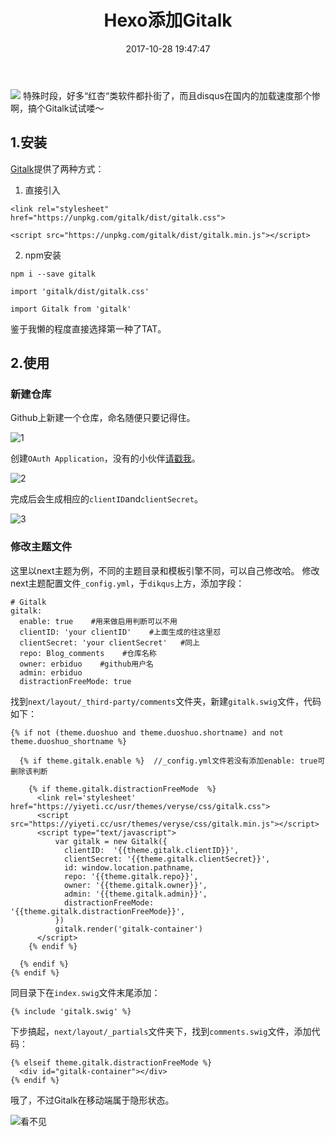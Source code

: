 ﻿---
title: Hexo添加Gitalk
date: 2017-10-28 19:47:47
categories: Hexo
tags: [Hexo]
---

<img class="full-image" src="http://oohkvf5b9.bkt.clouddn.com/A08_gitalk.jpg">
特殊时段，好多“红杏“类软件都扑街了，而且disqus在国内的加载速度那个惨啊，搞个Gitalk试试喽～
<!--more-->

## 1.安装

[Gitalk](https://github.com/gitalk/gitalk)提供了两种方式：

1. 直接引入

```
<link rel="stylesheet" href="https://unpkg.com/gitalk/dist/gitalk.css">
  
<script src="https://unpkg.com/gitalk/dist/gitalk.min.js"></script>
```

2. npm安装

```
npm i --save gitalk

import 'gitalk/dist/gitalk.css'

import Gitalk from 'gitalk'
```

鉴于我懒的程度直接选择第一种了TAT。

## 2.使用

### 新建仓库

Github上新建一个仓库，命名随便只要记得住。

![1](http://oohkvf5b9.bkt.clouddn.com/A08_1.png)

创建`OAuth Application`，没有的小伙伴[请戳我](https://github.com/settings/applications/new)。 

![2](http://oohkvf5b9.bkt.clouddn.com/A08_2.png)

完成后会生成相应的`clientID`and`clientSecret`。

![3](http://oohkvf5b9.bkt.clouddn.com/A08_3.png)

### 修改主题文件

这里以next主题为例，不同的主题目录和模板引擎不同，可以自己修改哈。
修改next主题配置文件`_config.yml`，于`dikqus`上方，添加字段：

```
# Gitalk
gitalk: 
  enable: true    #用来做启用判断可以不用
  clientID: 'your clientID'    #上面生成的往这里怼
  clientSecret: 'your clientSecret'   #同上
  repo: Blog_comments    #仓库名称
  owner: erbiduo    #github用户名
  admin: erbiduo
  distractionFreeMode: true
```

找到`next/layout/_third-party/comments`文件夹，新建`gitalk.swig`文件，代码如下：

```
{% if not (theme.duoshuo and theme.duoshuo.shortname) and not theme.duoshuo_shortname %}
  
  {% if theme.gitalk.enable %}  //_config.yml文件若没有添加enable: true可删除该判断

    {% if theme.gitalk.distractionFreeMode  %}      
      <link rel='stylesheet' href="https://yiyeti.cc/usr/themes/veryse/css/gitalk.css">
      <script src="https://yiyeti.cc/usr/themes/veryse/css/gitalk.min.js"></script>
      <script type="text/javascript">
          var gitalk = new Gitalk({
            clientID:  '{{theme.gitalk.clientID}}', 
            clientSecret: '{{theme.gitalk.clientSecret}}',
            id: window.location.pathname,
            repo: '{{theme.gitalk.repo}}', 
            owner: '{{theme.gitalk.owner}}', 
            admin: '{{theme.gitalk.admin}}', 
            distractionFreeMode: '{{theme.gitalk.distractionFreeMode}}',
          })
          gitalk.render('gitalk-container')
      </script>
    {% endif %}

  {% endif %}
{% endif %}
```

同目录下在`index.swig`文件末尾添加：

```
{% include 'gitalk.swig' %}
```

下步搞起，`next/layout/_partials`文件夹下，找到`comments.swig`文件，添加代码：

```
{% elseif theme.gitalk.distractionFreeMode %}  
  <div id="gitalk-container"></div>
{% endif %}
```

哦了，不过Gitalk在移动端属于隐形状态。

![看不见](http://img4.duitang.com/uploads/item/201510/15/20151015163223_MjVkW.jpeg)